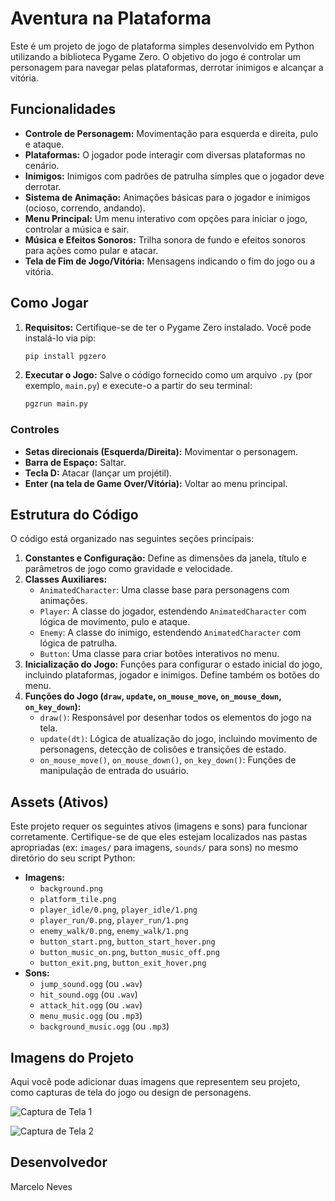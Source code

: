 # Aventura na Plataforma

Este é um projeto de jogo de plataforma simples desenvolvido em Python utilizando a biblioteca Pygame Zero. O objetivo do jogo é controlar um personagem para navegar pelas plataformas, derrotar inimigos e alcançar a vitória.

## Funcionalidades

* **Controle de Personagem:** Movimentação para esquerda e direita, pulo e ataque.
* **Plataformas:** O jogador pode interagir com diversas plataformas no cenário.
* **Inimigos:** Inimigos com padrões de patrulha simples que o jogador deve derrotar.
* **Sistema de Animação:** Animações básicas para o jogador e inimigos (ocioso, correndo, andando).
* **Menu Principal:** Um menu interativo com opções para iniciar o jogo, controlar a música e sair.
* **Música e Efeitos Sonoros:** Trilha sonora de fundo e efeitos sonoros para ações como pular e atacar.
* **Tela de Fim de Jogo/Vitória:** Mensagens indicando o fim do jogo ou a vitória.

## Como Jogar

1.  **Requisitos:** Certifique-se de ter o Pygame Zero instalado. Você pode instalá-lo via pip:
    ```bash
    pip install pgzero
    ```
2.  **Executar o Jogo:** Salve o código fornecido como um arquivo `.py` (por exemplo, `main.py`) e execute-o a partir do seu terminal:
    ```bash
    pgzrun main.py
    ```

### Controles

* **Setas direcionais (Esquerda/Direita):** Movimentar o personagem.
* **Barra de Espaço:** Saltar.
* **Tecla D:** Atacar (lançar um projétil).
* **Enter (na tela de Game Over/Vitória):** Voltar ao menu principal.

## Estrutura do Código

O código está organizado nas seguintes seções principais:

1.  **Constantes e Configuração:** Define as dimensões da janela, título e parâmetros de jogo como gravidade e velocidade.
2.  **Classes Auxiliares:**
    * `AnimatedCharacter`: Uma classe base para personagens com animações.
    * `Player`: A classe do jogador, estendendo `AnimatedCharacter` com lógica de movimento, pulo e ataque.
    * `Enemy`: A classe do inimigo, estendendo `AnimatedCharacter` com lógica de patrulha.
    * `Button`: Uma classe para criar botões interativos no menu.
3.  **Inicialização do Jogo:** Funções para configurar o estado inicial do jogo, incluindo plataformas, jogador e inimigos. Define também os botões do menu.
4.  **Funções do Jogo (`draw`, `update`, `on_mouse_move`, `on_mouse_down`, `on_key_down`):**
    * `draw()`: Responsável por desenhar todos os elementos do jogo na tela.
    * `update(dt)`: Lógica de atualização do jogo, incluindo movimento de personagens, detecção de colisões e transições de estado.
    * `on_mouse_move()`, `on_mouse_down()`, `on_key_down()`: Funções de manipulação de entrada do usuário.

## Assets (Ativos)

Este projeto requer os seguintes ativos (imagens e sons) para funcionar corretamente. Certifique-se de que eles estejam localizados nas pastas apropriadas (ex: `images/` para imagens, `sounds/` para sons) no mesmo diretório do seu script Python:

* **Imagens:**
    * `background.png`
    * `platform_tile.png`
    * `player_idle/0.png`, `player_idle/1.png`
    * `player_run/0.png`, `player_run/1.png`
    * `enemy_walk/0.png`, `enemy_walk/1.png`
    * `button_start.png`, `button_start_hover.png`
    * `button_music_on.png`, `button_music_off.png`
    * `button_exit.png`, `button_exit_hover.png`
* **Sons:**
    * `jump_sound.ogg` (ou `.wav`)
    * `hit_sound.ogg` (ou `.wav`)
    * `attack_hit.ogg` (ou `.wav`)
    * `menu_music.ogg` (ou `.mp3`)
    * `background_music.ogg` (ou `.mp3`)

## Imagens do Projeto

Aqui você pode adicionar duas imagens que representem seu projeto, como capturas de tela do jogo ou design de personagens.

![Captura de Tela 1](caminho/para/sua/imagem1.png)

![Captura de Tela 2](caminho/para/sua/imagem2.png)

## Desenvolvedor

Marcelo Neves
